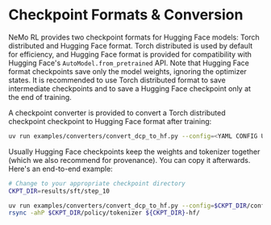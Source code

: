 # Checkpoint Formats & Conversion 

NeMo RL provides two checkpoint formats for Hugging Face models: Torch distributed and Hugging Face format. Torch distributed is used by default for efficiency, and Hugging Face format is provided for compatibility with Hugging Face's `AutoModel.from_pretrained` API. Note that Hugging Face format checkpoints save only the model weights, ignoring the optimizer states. It is recommended to use Torch distributed format to save intermediate checkpoints and to save a Hugging Face checkpoint only at the end of training. 

A checkpoint converter is provided to convert a Torch distributed checkpoint checkpoint to Hugging Face format after training:

```sh
uv run examples/converters/convert_dcp_to_hf.py --config=<YAML CONFIG USED DURING TRAINING> <ANY CONFIG OVERRIDES USED DURING TRAINING> --dcp-ckpt-path=<PATH TO DIST CHECKPOINT TO CONVERT> --hf-ckpt-path=<WHERE TO SAVE HF CHECKPOINT>
```

Usually Hugging Face checkpoints keep the weights and tokenizer together (which we also recommend for provenance). You can copy it afterwards. Here's an end-to-end example:

```sh
# Change to your appropriate checkpoint directory
CKPT_DIR=results/sft/step_10

uv run examples/converters/convert_dcp_to_hf.py --config=$CKPT_DIR/config.yaml --dcp-ckpt-path=$CKPT_DIR/policy/weights --hf-ckpt-path=${CKPT_DIR}-hf
rsync -ahP $CKPT_DIR/policy/tokenizer ${CKPT_DIR}-hf/
```
